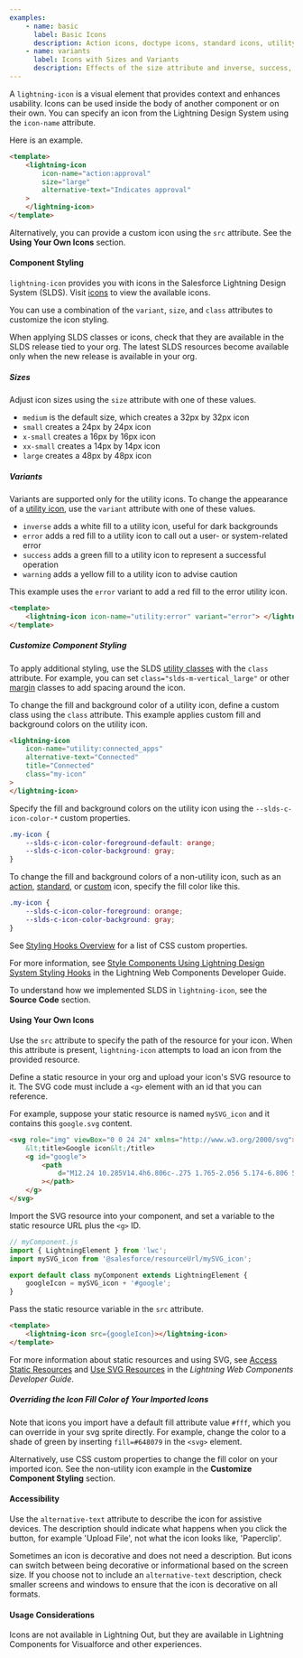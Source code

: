 ```yaml
---
examples:
    - name: basic
      label: Basic Icons
      description: Action icons, doctype icons, standard icons, utility icons, and custom icons.
    - name: variants
      label: Icons with Sizes and Variants
      description: Effects of the size attribute and inverse, success, warning and error variants.
---
```


A `lightning-icon` is a visual element that provides context and enhances
usability. Icons can be used inside the body of another component or on their
own. You can specify an icon from the Lightning Design System using the `icon-name` attribute.

Here is an example.

```html
<template>
    <lightning-icon
        icon-name="action:approval"
        size="large"
        alternative-text="Indicates approval"
    >
    </lightning-icon>
</template>
```

Alternatively, you can provide a custom icon using the `src` attribute. See the **Using Your Own Icons** section.

#### Component Styling

`lightning-icon` provides you with icons in the Salesforce Lightning Design System (SLDS). Visit [icons](https://lightningdesignsystem.com/icons) to view the available icons.

You can use a combination of the `variant`, `size`, and `class` attributes to customize the icon styling.

When applying SLDS classes or icons, check that they are
available in the SLDS release tied to your org. The latest
SLDS resources become available only when the new release
is available in your org.

##### Sizes

Adjust icon sizes using the `size` attribute with one of these values.

-   `medium` is the default size, which creates a 32px by 32px icon
-   `small` creates a 24px by 24px icon
-   `x-small` creates a 16px by 16px icon
-   `xx-small` creates a 14px by 14px icon
-   `large` creates a 48px by 48px icon

##### Variants

Variants are supported only for the utility icons. To change the appearance of a [utility icon](https://lightningdesignsystem.com/icons/#utility), use the `variant` attribute with one of these values.

-   `inverse` adds a white fill to a utility icon, useful for dark backgrounds
-   `error` adds a red fill to a utility icon to call out a user- or system-related error
-   `success` adds a green fill to a utility icon to represent a successful operation
-   `warning` adds a yellow fill to a utility icon to advise caution

This example uses the `error` variant to add a red fill to the error utility icon.

```html
<template>
    <lightning-icon icon-name="utility:error" variant="error"> </lightning-icon>
</template>
```

##### Customize Component Styling

To apply additional styling, use the SLDS [utility classes](https://www.lightningdesignsystem.com/utilities/alignment) with the `class` attribute.
For example, you can set `class="slds-m-vertical_large"` or other [margin](https://lightningdesignsystem.com/utilities/margin/) classes to add
spacing around the icon.

To change the fill and background color of a utility icon, define a custom class using the `class` attribute. This example applies custom fill and background colors on the utility icon.

```html
<lightning-icon
    icon-name="utility:connected_apps"
    alternative-text="Connected"
    title="Connected"
    class="my-icon"
>
</lightning-icon>
```

Specify the fill and background colors on the utility icon using the `--slds-c-icon-color-*` custom properties.

```css
.my-icon {
    --slds-c-icon-color-foreground-default: orange;
    --slds-c-icon-color-background: gray;
}
```

To change the fill and background colors of a non-utility icon, such as an [action](https://lightningdesignsystem.com/icons/#action), [standard](https://lightningdesignsystem.com/icons/#standard), or [custom](https://lightningdesignsystem.com/icons/#custom) icon, specify the fill color like this.

```css
.my-icon {
    --slds-c-icon-color-foreground: orange;
    --slds-c-icon-color-background: gray;
}
```

See [Styling Hooks Overview](https://www.lightningdesignsystem.com/components/icons/#Styling-Hooks-Overview) for a list of CSS custom properties.

For more information, see [Style Components Using Lightning Design System Styling Hooks](https://developer.salesforce.com/docs/platform/lwc/guide/create-components-css-custom-properties) in the Lightning Web Components Developer Guide.

To understand how we implemented SLDS in `lightning-icon`, see the **Source Code** section.

#### Using Your Own Icons

Use the `src` attribute to specify the path of the resource for your
icon. When this attribute is present, `lightning-icon` attempts to load an
icon from the provided resource.

Define a static resource in your org and upload your icon's SVG resource
to it. The SVG code must include a `<g>` element with an id that you can reference.

For example, suppose your static resource is named `mySVG_icon` and it contains
this `google.svg` content.

```html
<svg role="img" viewBox="0 0 24 24" xmlns="http://www.w3.org/2000/svg">
    &lt;title>Google icon&lt;/title>
    <g id="google">
        <path
            d="M12.24 10.285V14.4h6.806c-.275 1.765-2.056 5.174-6.806 5.174-4.095 0-7.439-3.389-7.439-7.574s3.345-7.574 7.439-7.574c2.33 0 3.891.989 4.785 1.849l3.254-3.138C18.189 1.186 15.479 0 12.24 0c-6.635 0-12 5.365-12 12s5.365 12 12 12c6.926 0 11.52-4.869 11.52-11.726 0-.788-.085-1.39-.189-1.989H12.24z"
        ></path>
    </g>
</svg>
```

Import the SVG resource into your component, and set a variable to the static resource URL plus the `<g>` ID.

```javascript
// myComponent.js
import { LightningElement } from 'lwc';
import mySVG_icon from '@salesforce/resourceUrl/mySVG_icon';

export default class myComponent extends LightningElement {
    googleIcon = mySVG_icon + '#google';
}
```

Pass the static resource variable in the `src` attribute.

```html
<template>
    <lightning-icon src={googleIcon}></lightning-icon>
</template>
```

For more information about static resources and using SVG, see [Access Static Resources](https://developer.salesforce.com/docs/platform/lwc/guide/create-resources) and [Use SVG Resources](https://developer.salesforce.com/docs/platform/lwc/guide/use-svg-in-component) in the _Lightning Web Components Developer Guide_.

##### Overriding the Icon Fill Color of Your Imported Icons

Note that icons you import have a default fill attribute value `#fff`, which
you can override in your svg sprite directly. For example, change the color to
a shade of green by inserting `fill=#648079` in the `<svg>` element.

Alternatively, use CSS custom properties to change the fill color on your imported icon. See the non-utility icon example in the **Customize Component Styling** section.

#### Accessibility

Use the `alternative-text` attribute to describe the icon for assistive devices. The description
should indicate what happens when you click the button, for example 'Upload
File', not what the icon looks like, 'Paperclip'.

Sometimes an icon is decorative and does not need a description. But icons can
switch between being decorative or informational based on the screen size. If
you choose not to include an `alternative-text` description, check smaller
screens and windows to ensure that the icon is decorative on all formats.

#### Usage Considerations

Icons are not available in Lightning Out, but they are available in Lightning Components for Visualforce and other experiences.
